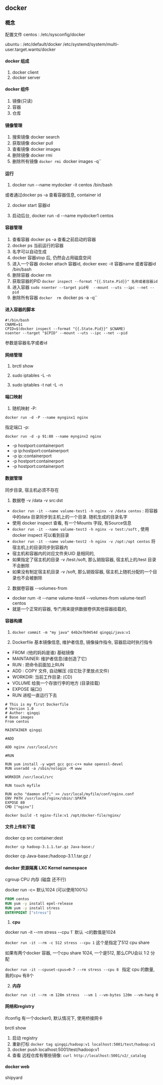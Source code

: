## docker

### 概念

配置文件 centos : /etc/sysconfig/docker

ubuntu : /etc/default/docker      /etc/systemd/system/multi-user.target.wants/docker

#### docker 组成

1. docker client
2. docker server

#### docker 组件

1. 镜像(只读)
2. 容器
3. 仓库

#### 镜像管理

1. 搜索镜像  docker search
2. 获取镜像  docker pull
3. 查看镜像 docker images
4. 删除镜像 docker rmi
5. 删除所有镜像  `docker rmi `docker images -q``

#### 运行

1. docker run --name mydocker -it centos /bin/bash

或者通过docker ps -a 查看容器信息, container id

2. docker start 容器id

3. 启动后台, docker run -d --name mydocker1 centos

#### 容器管理

1. 查看容器  docker ps -a  查看之前启动的容器
2. docker ps  当前运行的容器
3. 名字可以自动生成
4. docker 容器stop 后, 仍然会占用磁盘空间
5. 进入一个容器 docker attach 容器id, docker exec -it 容器name 或者容器id /bin/bash
6. 删除容器 docker rm
7. 获取容器的PID  `docker inspect --format "{{.State.Pid}}" 名称或者容器id`
8. 进入容器  `sudo nsenter --target pid号  --mount --uts --ipc --net --pid`
9. 删除所有容器  `docker  rm `docker ps -a -q``

#### 进入容器的脚本

```shell
#!/bin/bash
CNAME=$1
CPID=$(docker inspect --format "{{.State.Pid}}" $CNAME)
nsenter --target "$CPID" --mount --uts --ipc --net --pid
```

参数是容器名字或者id

#### 网络管理

1. brctl show

2. sudo iptables -L -n
3. sudo iptables -t nat -L -n

#### 端口映射

1. 随机映射 -P: 

`docker run -d -P --name mynginx1 nginx`

指定端口 -p:

`docker run -d -p 91:80 --name mynginx2 nginx`

* -p hostport:containerport
* -p ip:hostport:containerport
* -p ip::containerport
* -p hostport:containerport
* -p hostport:containerport

#### 数据管理

同步目录, 宿主机必须不存在

1. 数据卷 -v /data  -v src:dst

* `docker run -it --name valume-test1 -h nginx -v /data centos` :  将容器中的data 目录同步到主机上的一个目录. 随机生成的目录名字
* 使用 docker inspect 查看, 有一个Mounts 字段, 有Source信息
* `docker run -it --name valume-test3 -h nginx -v test:/soft` , 使用docker inspect 可以看到目录
* `docker run -it --name volume-test2 -h nginx -v /opt:/opt centos` 将宿主机上的目录同步到容器内
* 宿主机和容器内的对应文件夹UID 是相同的, 
* 如果指定了宿主机的目录  -v /test:/soft, 那么销毁容器, 宿主机上的/test 目录不会删除
* 如果没有制定宿主机目录  -v /soft, 那么销毁容器, 宿主机上随机分配的一个目录也不会被删除

2. 数据卷容器  --volumes-from

* docker rum -it --name valume-test4 --volumes-from valume-test1 centos
* 就是一个正常的容器, 专门用来提供数据卷供其他容器挂载的, 

#### 容器构建

1.  `docker commit -m "my java" 64b2e7b9454d qingqi/java:v1`

2. Dockerfile 基本镜像信息, 维护者信息, 镜像操作指令, 容器启动时执行指令

* FROM :(他的妈妈是谁)  基础镜像
* MAINTAINER: 维护者信息(谁创造了它)
* RUN : 把命令前面加上RUN 
* ADD : COPY 文件, 自动解压 (往它肚子里放点文件)
* WORKDIR: 当前工作目录: (CD)
* VOLUME 给我一个存放行李的地方 (目录挂载)
* EXPOSE 端口()
* RUN 进程一直运行下去

```
# This is my first Dockerfile
# Version 1.0
# Author: qingqi
# Base images
From centos

MAINTAINER qingqi

#ADD

ADD nginx /usr/local/src

#RUN

RUN yum install -y wget gcc gcc-c++ make openssl-devel
RUN useradd -a /sbin/nologin -M www

WORKDIR /usr/local/src

RUN touch myfile

RUN echo "daemon off;" >> /usr/local/myfile/conf/nginx.conf
ENV PATH /usr/local/nginx/sbin/:$PATH
EXPOSE 80
CMD ["nginx"]
```

`docker build -t nginx-file:v1 /opt/docker-file/nginx/`

#### 文件上传和下载

docker cp src container:dest

`docker cp hadoop-3.1.1.tar.gz Java-base:/`

docker cp Java-base:/hadoop-3.1.1.tar.gz /

#### docker 资源隔离 LXC Kernel namespace

cgroup CPU 内存 (磁盘 还不行)

docker run -c=  默认1024 (可以使用100%)

```dockerfile 
FROM centos
RUN yum -y install epel-release
RUN yum -y install stress
ENTRYPOINT ["stress"]
```

1. **cpu**

docker run -it --rm stress  --cpu 1` 默认 -c的数值是1024 

`docker run -it --rm -c 512 stress --cpu 1` 这个是指定了512 cpu share

如果有两个docker 容器, 一个cpu share 1024, 一个是512, 那么CPU会以 1:2 分配

`docker run -it --cpuset-cpus=0-7 --rm stress --cpu 8 ` 指定 cpu 的数量, 我的cpu 有8个

2. **内存**

`docker run -it --rm -m 128m stress  --vm 1 --vm-bytes 120m --vm-hang 0`

#### 网络和registry

ifconfig 有一个docker0, 默认情况下, 使用桥接网卡

brctl show

1. 启动 registry
2. 重新打标 `docker tag qingqi/hadoop:v1 localhost:5001/test/hadoop:v1`
3. docker push localhost:5001/test/hadoop:v1
4. 查看 远程仓库有哪些镜像:  `curl http://localhost:5001/v2/_catalog`

#### docker web

shipyard



